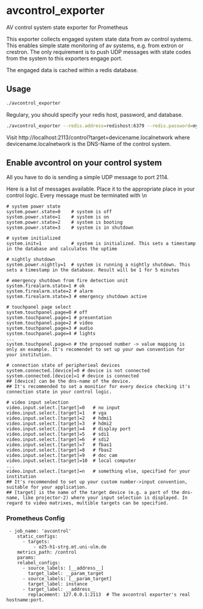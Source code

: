 # avcontrol_exporter
AV control system state exporter for Prometheus

This exporter collects engaged system state data from av control systems. This enables simple state monitoring of av systems, e.g. from extron or crestron.
The only requirement is to push UDP messages with state codes from the system to this exporters engage port.

The engaged data is cached within a redis database.

## Usage

```sh
./avcontrol_exporter
```

Regulary, you should specify your redis host,  password, and database.
```sh
./avcontrol_exporter --redis.address=redishost:6379 --redis.password=my-pass --redis.db=0
```

Visit http://localhost:2113/control?target=devicename.localnetwork where devicename.localnetwork is the DNS-Name of the control system.

## Enable avcontrol on your control system
All you have to do is sending a simple UDP message to port 2114.

Here is a list of messages available. Place it  to the appropriate place in your control logic.
Every message must be terminated with \n

```
# system power state
system.power.state=0	# system is off
system.power.state=1	# system is on
system.power.state=2    # system is booting
system.power.state=3	# system is in shutdown

# system initialized
system.init=1           # system is initialized. This sets a timestamp in the database and calculates the uptime

# nightly shutdown
system.power.nightly=1  # system is running a nightly shutdown. This sets a timestamp in the database. Result will be 1 for 5 minutes

# emergency shutdown from fire detection unit
system.firealarm.state=1 # ok
system.firealarm.state=2 # alarm
system.firealarm.state=3 # emergency shutdown active

# touchpanel page select
system.touchpanel.page=0 # off
system.touchpanel.page=1 # presentation
system.touchpanel.page=2 # video
system.touchpanel.page=3 # audio
system.touchpanel.page=4 # lights
...
system.touchpanel.page=n # the proposed number -> value mapping is only an example. It's recomendet to set up your own convention for your institution.

# connection state of peripherieal devices
system.connected.[device]=0 # device is not connected
system.connected.[device]=1 # device is connected
## [device] can be the dns-name of the device.
## It's recommended to set a monitior for every device checking it's connection state in your control logic.

# video input selection
video.input.select.[target]=0	# no input
video.input.select.[target]=1	# vga
video.input.select.[target]=2	# hdmi1
video.input.select.[target]=3	# hdmi2
video.input.select.[target]=4	# display port
video.input.select.[target]=5	# sdi1
video.input.select.[target]=6	# sdi2
video.input.select.[target]=7	# fbas1
video.input.select.[target]=8	# fbas2
video.input.select.[target]=9	# doc cam
video.input.select.[target]=10	# local computer
...
video.input.select.[target]=n	# something else, specified for your institution
## It's recommended to set up your custom number->input convention, suitable for your application.
## [target] is the name of the target device (e.g. a part of the dns-name, like projector-2) where your input selection is displayed. In regard to video matrixes, multible targets can be specified.

```

### Prometheus Config
```
 - job_name: 'avcontrol'
    static_configs:
      - targets:
          - o25-h1-strg.mt.uni-ulm.de
    metrics_path: /control
    params:
    relabel_configs:
      - source_labels: [__address__]
        target_label: __param_target
      - source_labels: [__param_target]
        target_label: instance
      - target_label: __address__
        replacement: 127.0.0.1:2113  # The avcontrol exporter's real hostname:port.

```